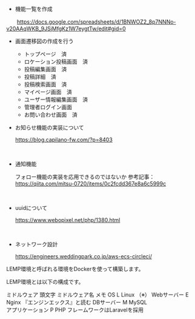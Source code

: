 - 機能一覧を作成

　　https://docs.google.com/spreadsheets/d/1BNWOZ2_8p7NNNo-v20AAqWKB_9JSjMfgKz1W7eygtTw/edit#gid=0

- 画面遷移図の作成を行う
  - トップページ　済
  - ロケーション投稿画面　済
  - 投稿編集画面　済
  - 投稿詳細　済
  - 投稿検索画面　済
  - マイページ画面　済
  - ユーザー情報編集画面　済
  - 管理者ログイン画面
  - お問い合わせ画面　済

- お知らせ機能の実装について

  https://blog.capilano-fw.com/?p=8403
 <br>

- 通知機能

  フォロー機能の実装を応用できるのではないか
  参考記事：　https://qiita.com/mitsu-0720/items/0c2fcdd367e8a6c5999c
 <br>
 
- uuidについて

  https://www.webopixel.net/php/1380.html
 <br>
 
- ネットワーク設計
  
  https://engineers.weddingpark.co.jp/aws-ecs-circleci/




LEMP環境と呼ばれる環境をDockerを使って構築します。

LEMP環境とは以下の構成です。

ミドルウェア	頭文字	ミドルウェア名	メモ
OS	L	Linux	（※）
Webサーバー	E	Nginx	『エンジンエックス』と読む
DBサーバー	M	MySQL	
アプリケーション	P	PHP	フレームワークはLaravelを採用
